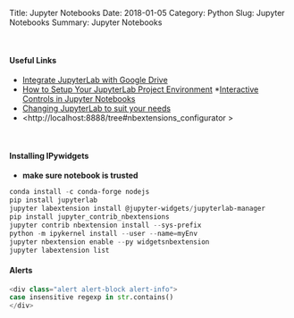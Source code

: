 Title: Jupyter Notebooks
Date: 2018-01-05
Category: Python
Slug: Jupyter Notebooks
Summary: Jupyter Notebooks

<br> 

#### Useful Links

* [Integrate JupyterLab with Google Drive](https://towardsdatascience.com/integrate-jupyterlab-with-google-drive-98d13e340c63)
* [How to Setup Your JupyterLab Project Environment](https://towardsdatascience.com/how-to-setup-your-jupyterlab-project-environment-74909dade29b)
*[Interactive Controls in Jupyter Notebooks](https://towardsdatascience.com/interactive-controls-for-jupyter-notebooks-f5c94829aee6)
* [Changing JupyterLab to suit your needs](https://www.youtube.com/watch?v=a9P7qv4P5LE)
* <http://localhost:8888/tree#nbextensions_configurator  >

<br>

#### Installing IPywidgets

* **make sure notebook is trusted**

```powershell
conda install -c conda-forge nodejs
pip install jupyterlab
jupyter labextension install @jupyter-widgets/jupyterlab-manager
pip install jupyter_contrib_nbextensions
jupyter contrib nbextension install --sys-prefix
python -m ipykernel install --user --name=myEnv
jupyter nbextension enable --py widgetsnbextension
jupyter labextension list
```

#### Alerts

```python
<div class="alert alert-block alert-info">
case insensitive regexp in str.contains()
</div>
```
